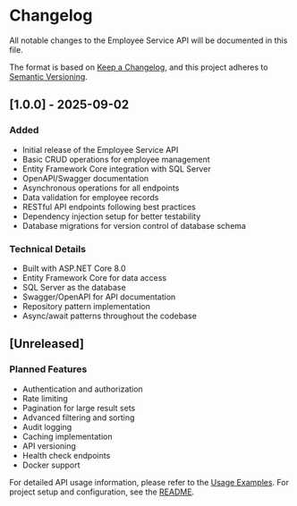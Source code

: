 # Changelog

All notable changes to the Employee Service API will be documented in this file.

The format is based on [Keep a Changelog](https://keepachangelog.com/en/1.0.0/),
and this project adheres to [Semantic Versioning](https://semver.org/spec/v2.0.0.html).

## [1.0.0] - 2025-09-02

### Added
- Initial release of the Employee Service API
- Basic CRUD operations for employee management
- Entity Framework Core integration with SQL Server
- OpenAPI/Swagger documentation
- Asynchronous operations for all endpoints
- Data validation for employee records
- RESTful API endpoints following best practices
- Dependency injection setup for better testability
- Database migrations for version control of database schema

### Technical Details
- Built with ASP.NET Core 8.0
- Entity Framework Core for data access
- SQL Server as the database
- Swagger/OpenAPI for API documentation
- Repository pattern implementation
- Async/await patterns throughout the codebase

## [Unreleased]

### Planned Features
- Authentication and authorization
- Rate limiting
- Pagination for large result sets
- Advanced filtering and sorting
- Audit logging
- Caching implementation
- API versioning
- Health check endpoints
- Docker support

For detailed API usage information, please refer to the [Usage Examples](./UsageExamples.md).
For project setup and configuration, see the [README](./README.md).
